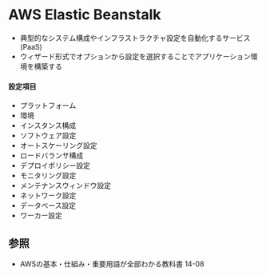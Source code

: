 # AWS Elastic Beanstalk
- 典型的なシステム構成やインフラストラクチャ設定を自動化するサービス (PaaS)
- ウィザード形式でオプションから設定を選択することでアプリケーション環境を構築する

#### 設定項目
- プラットフォーム
- 環境
- インスタンス構成
- ソフトウェア設定
- オートスケーリング設定
- ロードバランサ構成
- デプロイポリシー設定
- モニタリング設定
- メンテナンスウィンドウ設定
- ネットワーク設定
- データベース設定
- ワーカー設定

## 参照
- AWSの基本・仕組み・重要用語が全部わかる教科書 14-08
